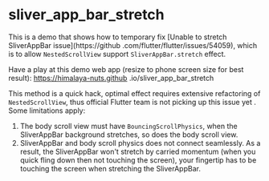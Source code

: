 # sliver_app_bar_stretch

This is a demo that shows how to temporary fix [Unable to stretch SliverAppBar issue](https://github
.com/flutter/flutter/issues/54059), which is to allow `NestedScrollView` support `SliverAppBar.stretch` effect.

Have a play at this demo web app (resize to phone screen size for best result): https://himalaya-nuts.github
.io/sliver_app_bar_stretch

This method is a quick hack, optimal effect requires extensive refactoring of `NestedScrollView`, thus official
Flutter team is not picking up this issue yet . Some limitations apply:

1. The body scroll view must have `BouncingScrollPhysics`, when the SliverAppBar background stretches, so does the body scroll view.
2. SliverAppBar and body scroll physics does not connect seamlessly. As a result, the SliverAppBar won't stretch by carried momentum (when you quick fling down then not touching the screen), your fingertip has to be touching the screen when stretching the SliverAppBar.
